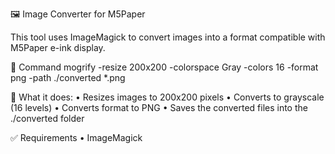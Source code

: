 🖼️ Image Converter for M5Paper

This tool uses ImageMagick to convert images into a format compatible with M5Paper e-ink display.

🔧 Command
mogrify -resize 200x200 -colorspace Gray -colors 16 -format png -path ./converted *.png

📄 What it does:
	•	Resizes images to 200x200 pixels
	•	Converts to grayscale (16 levels)
	•	Converts format to PNG
	•	Saves the converted files into the ./converted folder

✅ Requirements
	•	ImageMagick
